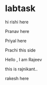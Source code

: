 # labtask

hi rishi here

Pranav here

Priyal here

Prachi this side

Hello , I am Rajeev

this is rajnikant..

rakesh here
